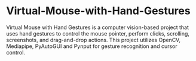 # Virtual-Mouse-with-Hand-Gestures
Virtual Mouse with Hand Gestures is a computer vision-based project that uses hand gestures to control the mouse pointer, perform clicks, scrolling, screenshots, and drag-and-drop actions. This project utilizes OpenCV, Mediapipe, PyAutoGUI and Pynput for gesture recognition and cursor control.
